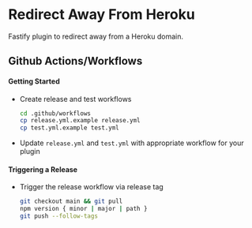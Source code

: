 # Redirect Away From Heroku

Fastify plugin to redirect away from a Heroku domain.

## Github Actions/Workflows

#### Getting Started

* Create release and test workflows
  ```sh
  cd .github/workflows
  cp release.yml.example release.yml
  cp test.yml.example test.yml
  ```
* Update `release.yml` and `test.yml` with appropriate workflow for your plugin

#### Triggering a Release

* Trigger the release workflow via release tag
  ```sh
  git checkout main && git pull
  npm version { minor | major | path }
  git push --follow-tags
  ```
